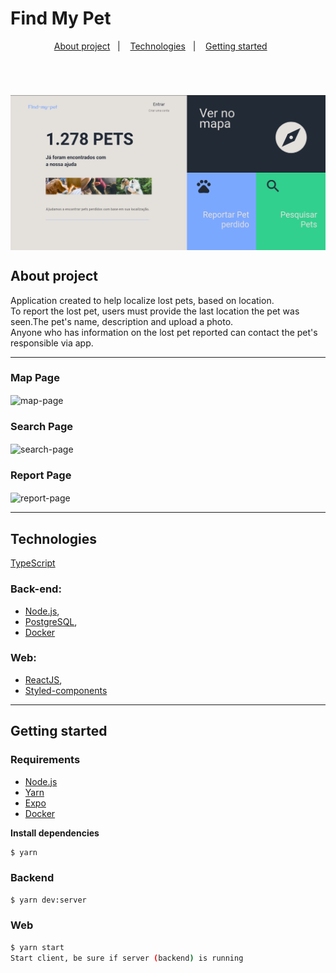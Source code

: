 # Find My Pet

<p align="center">
  <a href="#about-project">About project</a>&nbsp;&nbsp;&nbsp;|&nbsp;&nbsp;&nbsp;
  <a href="#technologies">Technologies</a>&nbsp;&nbsp;&nbsp;|&nbsp;&nbsp;&nbsp;
  <a href="#getting-started">Getting started</a>&nbsp;&nbsp;&nbsp;&nbsp;&nbsp;&nbsp;
</p>

<br/>

<h1 align="center">
  <img align="center" alt="map-page" width="640px" src="web/.github/home-find-my-pet.png" />
</h1>
  
## About project

Application created to help localize lost pets, based on location. <br/>
To report the lost pet, users must provide the last location the pet was seen.The pet's name, description and upload a photo. <br/>
Anyone who has information on the lost pet reported can contact the pet's responsible via app.

---

  ### Map Page
  <img align="center" alt="map-page" width="640px" src="https://media4.giphy.com/media/DlRwIxWpJSDHBX33t6/giphy.gif" />
  
<br/>

  ### Search Page
  <img align="center" alt="search-page" width="640px" src="https://media1.giphy.com/media/hkZRb22CTD0PyolUFR/giphy.gif" />
  
<br/>  

  ### Report Page
  <img align="center" alt="report-page" width="640px" src="https://media3.giphy.com/media/0r4oVfLPxyVzZ7L7EZ/giphy.gif" />
  
---  

## Technologies

[TypeScript](https://www.typescriptlang.org/)

### Back-end:

- [Node.js](https://nodejs.org/en/), 
- [PostgreSQL](https://www.postgresql.org/), 
- [Docker](https://www.docker.com/)


### Web:

- [ReactJS](https://reactjs.org/), 
- [Styled-components](https://styled-components.com/)
 
---

## Getting started


### Requirements

- [Node.js](https://nodejs.org/en/)
- [Yarn](https://classic.yarnpkg.com/)
- [Expo](https://expo.io/)
- [Docker](https://www.docker.com/)

**Install dependencies**

```sh
$ yarn
```


### Backend

```sh
$ yarn dev:server
```

### Web

```sh
$ yarn start
Start client, be sure if server (backend) is running
```
